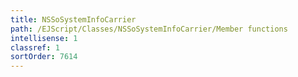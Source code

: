 ```yaml
---
title: NSSoSystemInfoCarrier
path: /EJScript/Classes/NSSoSystemInfoCarrier/Member functions
intellisense: 1
classref: 1
sortOrder: 7614
---
```





